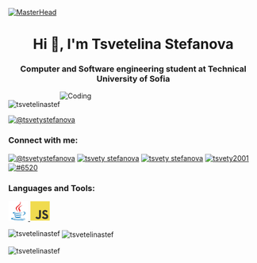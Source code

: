 [![MasterHead](https://user-images.githubusercontent.com/95478989/198955082-6e78ebb5-e1e4-49f9-8d32-6e5af3984dcd.gif)](https://user-images.githubusercontent.com/95478989/198955082-6e78ebb5-e1e4-49f9-8d32-6e5af3984dcd.gif)

<h1 align="center">Hi 👋, I'm Tsvetelina Stefanova</h1>
<h3 align="center"> Computer and Software engineering student at Technical University of Sofia</h3>
<img align="right" alt="Coding" width="400" src= https://camo.githubusercontent.com/6607041227d81f650340ff070cc2843518acad359b57e5bb054a9fb7127aa041/68747470733a2f2f63646e2e6472696262626c652e636f6d2f75736572732f323634363432332f73637265656e73686f74732f353530373139362f636f6d70757465722e676966>
<p align="left"> <img src="https://komarev.com/ghpvc/?username=tsvetelinastef&label=Profile%20views&color=0e75b6&style=flat" alt="tsvetelinastef" /> </p>

<p align="left"> <a href="https://twitter.com/@tsvetystefanova" target="blank"><img src="https://img.shields.io/twitter/follow/@tsvetystefanova?logo=twitter&style=for-the-badge" alt="@tsvetystefanova" /></a> </p>

<h3 align="left">Connect with me:</h3>
<p align="left">
<a href="https://twitter.com/@tsvetystefanova" target="blank"><img align="center" src="https://raw.githubusercontent.com/rahuldkjain/github-profile-readme-generator/master/src/images/icons/Social/twitter.svg" alt="@tsvetystefanova" height="30" width="40" /></a>
<a href="https://www.linkedin.com/in/tsvetelina-stefanova-2a57501bb/" target="blank"><img align="center" src="https://raw.githubusercontent.com/rahuldkjain/github-profile-readme-generator/master/src/images/icons/Social/linked-in-alt.svg" alt="tsvety stefanova" height="30" width="40" /></a>
<a href="https://www.facebook.com/profile.php?id=100001171058837" target="blank"><img align="center" src="https://raw.githubusercontent.com/rahuldkjain/github-profile-readme-generator/master/src/images/icons/Social/facebook.svg" alt="tsvety stefanova" height="30" width="40" /></a>
<a href="https://instagram.com/tsvety2001" target="blank"><img align="center" src="https://raw.githubusercontent.com/rahuldkjain/github-profile-readme-generator/master/src/images/icons/Social/instagram.svg" alt="tsvety2001" height="30" width="40" /></a>
<a href="https://discord.gg/#6520" target="blank"><img align="center" src="https://raw.githubusercontent.com/rahuldkjain/github-profile-readme-generator/master/src/images/icons/Social/discord.svg" alt="#6520" height="30" width="40" /></a>
</p>

<h3 align="left">Languages and Tools:</h3>
<p align="left"> <a href="https://www.java.com" target="_blank" rel="noreferrer"> <img src="https://raw.githubusercontent.com/devicons/devicon/master/icons/java/java-original.svg" alt="java" width="40" height="40"/> </a> <a href="https://developer.mozilla.org/en-US/docs/Web/JavaScript" target="_blank" rel="noreferrer"> <img src="https://raw.githubusercontent.com/devicons/devicon/master/icons/javascript/javascript-original.svg" alt="javascript" width="40" height="40"/> </a> </p>

<p><img align="left" src="https://github-readme-stats.vercel.app/api/top-langs?username=tsvetelinastef&show_icons=true&locale=en&layout=compact" alt="tsvetelinastef" /></p>

<p>&nbsp;<img align="center" src="https://github-readme-stats.vercel.app/api?username=tsvetelinastef&show_icons=true&locale=en" alt="tsvetelinastef" /></p>

<p><img align="center" src="https://github-readme-streak-stats.herokuapp.com/?user=tsvetelinastef&" alt="tsvetelinastef" /></p>


